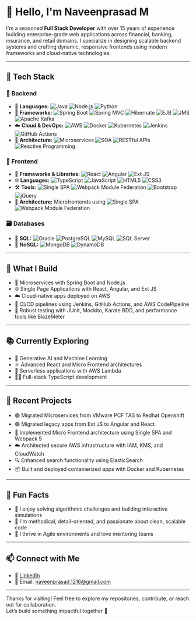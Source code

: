 # 👋 Hello, I'm Naveenprasad M

I'm a seasoned **Full Stack Developer** with over 15 years of experience building enterprise-grade web applications across financial, banking, insurance, and retail domains. I specialize in designing scalable backend systems and crafting dynamic, responsive frontends using modern frameworks and cloud-native technologies.

---

## 💼 Tech Stack

### 🧠 Backend
- 🧬 **Languages:** ![Java](https://img.shields.io/badge/Java-ED8B00?style=flat&logo=java&logoColor=white) ![Node.js](https://img.shields.io/badge/Node.js-339933?style=flat&logo=nodedotjs&logoColor=white) ![Python](https://img.shields.io/badge/Python-3776AB?style=flat&logo=python&logoColor=white)
- 🧰 **Frameworks:** ![Spring Boot](https://img.shields.io/badge/Spring_Boot-6DB33F?style=flat&logo=springboot&logoColor=white) ![Spring MVC](https://img.shields.io/badge/Spring_MVC-6DB33F?style=flat&logo=spring&logoColor=white) ![Hibernate](https://img.shields.io/badge/Hibernate-59666C?style=flat&logo=hibernate&logoColor=white) ![EJB](https://img.shields.io/badge/EJB-007396?style=flat&logo=java&logoColor=white) ![JMS](https://img.shields.io/badge/JMS-007396?style=flat&logo=java&logoColor=white) ![Apache Kafka](https://img.shields.io/badge/Apache_Kafka-231F20?style=flat&logo=apachekafka&logoColor=white)
- ☁️ **Cloud & DevOps:** ![AWS](https://img.shields.io/badge/AWS-232F3E?style=flat&logo=amazonaws&logoColor=white) ![Docker](https://img.shields.io/badge/Docker-2496ED?style=flat&logo=docker&logoColor=white) ![Kubernetes](https://img.shields.io/badge/Kubernetes-326CE5?style=flat&logo=kubernetes&logoColor=white) ![Jenkins](https://img.shields.io/badge/Jenkins-D24939?style=flat&logo=jenkins&logoColor=white) ![GitHub Actions](https://img.shields.io/badge/GitHub_Actions-2088FF?style=flat&logo=githubactions&logoColor=white)
- 🧱 **Architecture:** ![Microservices](https://img.shields.io/badge/Microservices-FF6F00?style=flat&logo=architect&logoColor=white) ![SOA](https://img.shields.io/badge/SOA-008080?style=flat&logo=serverfault&logoColor=white) ![RESTful APIs](https://img.shields.io/badge/RESTful_APIs-4CAF50?style=flat&logo=api&logoColor=white) ![Reactive Programming](https://img.shields.io/badge/Reactive_Programming-6DB33F?style=flat&logo=spring&logoColor=white)

### 🎨 Frontend
- 🧩 **Frameworks & Libraries:** ![React](https://img.shields.io/badge/React-61DAFB?style=flat&logo=react&logoColor=black) ![Angular](https://img.shields.io/badge/Angular-DD0031?style=flat&logo=angular&logoColor=white) ![Ext JS](https://img.shields.io/badge/Ext_JS-1E90FF?style=flat&logo=sencha&logoColor=white)
- 🌐 **Languages:** ![TypeScript](https://img.shields.io/badge/TypeScript-3178C6?style=flat&logo=typescript&logoColor=white) ![JavaScript](https://img.shields.io/badge/JavaScript-F7DF1E?style=flat&logo=javascript&logoColor=black) ![HTML5](https://img.shields.io/badge/HTML5-E34F26?style=flat&logo=html5&logoColor=white) ![CSS3](https://img.shields.io/badge/CSS3-1572B6?style=flat&logo=css3&logoColor=white)
- 🛠️ **Tools:** ![Single SPA](https://img.shields.io/badge/Single_SPA-4DB33D?style=flat&logo=javascript&logoColor=white) ![Webpack Module Federation](https://img.shields.io/badge/Module_Federation-8DD6F9?style=flat&logo=webpack&logoColor=black) ![Bootstrap](https://img.shields.io/badge/Bootstrap-7952B3?style=flat&logo=bootstrap&logoColor=white) ![jQuery](https://img.shields.io/badge/jQuery-0769AD?style=flat&logo=jquery&logoColor=white)
- 🧱 **Architecture:** Microfrontends using ![Single SPA](https://img.shields.io/badge/Single_SPA-4DB33D?style=flat&logo=javascript&logoColor=white) ![Webpack Module Federation](https://img.shields.io/badge/Module_Federation-8DD6F9?style=flat&logo=webpack&logoColor=black)

### 🗃️ Databases
- 🧮 **SQL:** ![Oracle](https://img.shields.io/badge/Oracle-F80000?style=flat&logo=oracle&logoColor=white) ![PostgreSQL](https://img.shields.io/badge/PostgreSQL-336791?style=flat&logo=postgresql&logoColor=white) ![MySQL](https://img.shields.io/badge/MySQL-4479A1?style=flat&logo=mysql&logoColor=white) ![SQL Server](https://img.shields.io/badge/SQL_Server-CC2927?style=flat&logo=microsoftsqlserver&logoColor=white)
- 🌿 **NoSQL:** ![MongoDB](https://img.shields.io/badge/MongoDB-47A248?style=flat&logo=mongodb&logoColor=white) ![DynamoDB](https://img.shields.io/badge/AWS_DynamoDB-4053D6?style=flat&logo=amazondynamodb&logoColor=white)

---

## 🚀 What I Build

- 🔧 Microservices with Spring Boot and Node.js  
- 🌐 Single Page Applications with React, Angular, and Ext JS  
- ☁️ Cloud-native apps deployed on AWS  
- 🔄 CI/CD pipelines using Jenkins, GitHub Actions, and AWS CodePipeline  
- 🧪 Robust testing with JUnit, Mockito, Karate BDD, and performance tools like BlazeMeter

---

## 📚 Currently Exploring

- 🤖 Generative AI and Machine Learning  
- ⚛️ Advanced React and Micro Frontend architectures  
- 🧬 Serverless applications with AWS Lambda  
- 🧑‍💻 Full-stack TypeScript development

---

## 🧩 Recent Projects

- 🟢 Migrated Microservices from VMware PCF TAS to Redhat Openshift  
- 🟢 Migrated legacy apps from Ext JS to Angular and React  
- 🧠 Implemented Micro Frontend architecture using Single SPA and Webpack 5  
- ☁️ Architected secure AWS infrastructure with IAM, KMS, and CloudWatch  
- 🔍 Enhanced search functionality using ElasticSearch  
- 📦 Built and deployed containerized apps with Docker and Kubernetes

---

## 🧠 Fun Facts

- 🧩 I enjoy solving algorithmic challenges and building interactive simulations  
- 🧼 I'm methodical, detail-oriented, and passionate about clean, scalable code  
- 🤝 I thrive in Agile environments and love mentoring teams

---

## 📫 Connect with Me

- 💼 [LinkedIn](https://www.linkedin.com/in/naveenprasad-munjam-915a9033/)  
- 📧 Email: naveenprasad.1216@gmail.com  

---

Thanks for visiting! Feel free to explore my repositories, contribute, or reach out for collaboration.  
Let’s build something impactful together 🚀
